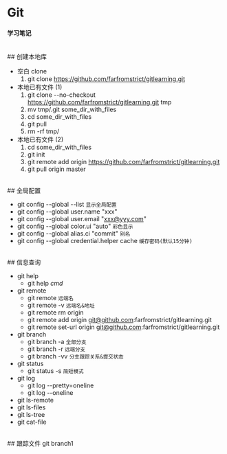 # Git
#### 学习笔记

<br/>
## 创建本地库

- 空白 clone
    1. git clone https://github.com/farfromstrict/gitlearning.git
- 本地已有文件 (1)
    1. git clone --no-checkout https://github.com/farfromstrict/gitlearning.git tmp
    2. mv tmp/.git some_dir_with_files
    3. cd some_dir_with_files
    4. git pull
    5. rm -rf tmp/
- 本地已有文件 (2)
	1. cd some_dir_with_files
    2. git init
    3. git remote add origin https://github.com/farfromstrict/gitlearning.git
    4. git pull origin master

<br/>
## 全局配置

- git config --global --list ```显示全局配置```
- git config --global user.name "xxx"
- git config --global user.email "xxx@yyy.com"
- git config --global color.ui "auto" ```彩色显示```
- git config --global alias.ci "commit" ```别名```
- git config --global credential.helper cache ```缓存密码(默认15分钟)```

<br/>
## 信息查询

- git help
	- git help *cmd*
- git remote
	- git remote ```远端名```
	- git remote -v ```远端名&地址```
	- git remote rm origin
	- git remote add origin git@github.com:farfromstrict/gitlearning.git
	- git remote set-url origin git@github.com:farfromstrict/gitlearning.git
- git branch
	- git branch -a ```全部分支```
	- git branch -r ```远端分支```
	- git branch -vv ```分支跟踪关系&提交状态```
- git status
	- git status -s ```简短模式```
- git log
	- git log --pretty=oneline
	- git log --oneline
- git ls-remote
- git ls-files
- git ls-tree
- git cat-file

<br/>
## 跟踪文件
git branch1


<br/>
